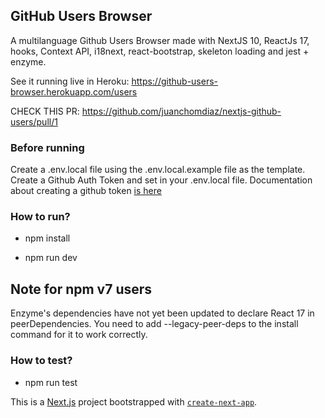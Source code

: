 ## GitHub Users Browser

A multilanguage Github Users Browser made with NextJS 10, ReactJs 17, hooks, Context API, i18next, react-bootstrap, skeleton loading and jest + enzyme.

See it running live in Heroku: https://github-users-browser.herokuapp.com/users

CHECK THIS PR: https://github.com/juanchomdiaz/nextjs-github-users/pull/1

### Before running
Create a .env.local file using the .env.local.example file as the template. Create a Github Auth Token and set in your .env.local file.
Documentation about creating a github token [is here](https://docs.github.com/en/github/authenticating-to-github/creating-a-personal-access-token)
### How to run?

- npm install

- npm run dev
## Note for npm v7 users
Enzyme's dependencies have not yet been updated to declare React 17 in peerDependencies. You need to add --legacy-peer-deps to the install command for it to work correctly.

### How to test?

- npm run test


This is a [Next.js](https://nextjs.org/) project bootstrapped with [`create-next-app`](https://github.com/vercel/next.js/tree/canary/packages/create-next-app).

